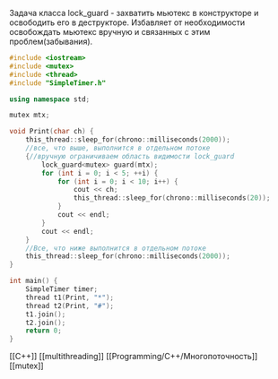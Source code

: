 
Задача класса lock_guard - захватить мьютекс в конструкторе и освободить его в деструкторе. Избавляет от необходимости освобождать мьютекс вручную и связанных с этим проблем(забывания).
```c++
#include <iostream>
#include <mutex>
#include <thread>
#include "SimpleTimer.h"

using namespace std;

mutex mtx;

void Print(char ch) {
	this_thread::sleep_for(chrono::milliseconds(2000));
	//все, что выше, выполнится в отдельном потоке
	{//вручную ограничиваем область видимости lock_guard
		lock_guard<mutex> guard(mtx);
		for (int i = 0; i < 5; ++i) {
			for (int i = 0; i < 10; i++) {
				cout << ch;
				this_thread::sleep_for(chrono::milliseconds(20));
			}
			cout << endl;
		}
		cout << endl;
	}
	//Все, что ниже выполнится в отдельном потоке
	this_thread::sleep_for(chrono::milliseconds(2000));
}

int main() {
	SimpleTimer timer;
	thread t1(Print, "*");
	thread t2(Print, "#");
	t1.join();
	t2.join();
	return 0;
}
```

[[C++]] [[multithreading]] [[Programming/C++/Многопоточность]] [[mutex]] 
